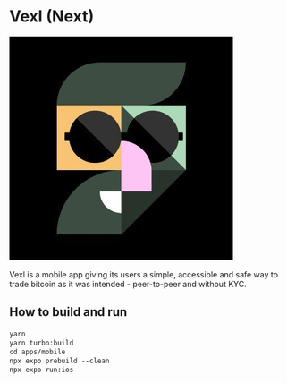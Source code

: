 # Vexl (Next)

![vexl](vexl.jpg)

Vexl is a mobile app giving its users a simple, accessible and safe way to trade bitcoin as it was intended - peer-to-peer and without KYC.

## How to build and run

```
yarn
yarn turbo:build
cd apps/mobile
npx expo prebuild --clean
npx expo run:ios
```
